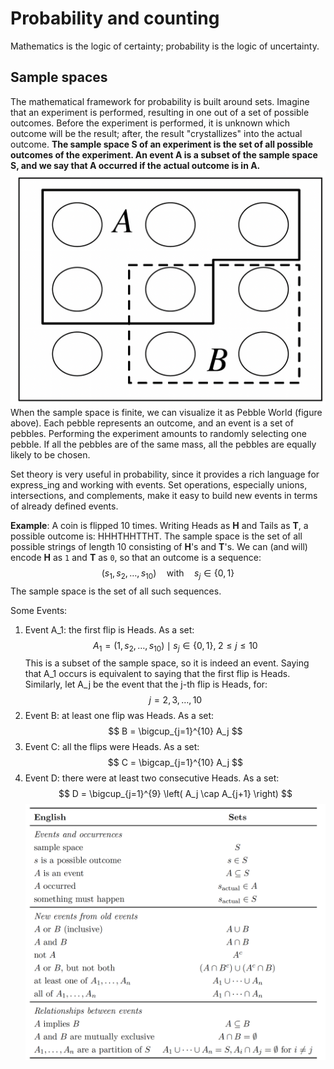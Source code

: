 # Probability and counting
Mathematics is the logic of certainty; probability is the logic of uncertainty.

## Sample spaces
The mathematical framework for probability is built around sets. Imagine that an experiment is performed, resulting in one out of a set of possible outcomes. Before the experiment is performed, it is unknown which outcome will be the result; after, the result "crystallizes" into the actual outcome.
**The sample space S of an experiment is the set of all possible outcomes of the experiment. An event A is a subset of the sample space S, and we say that A occurred if the actual outcome is in A.**
![image](pebble_world.png)
When the sample space is finite, we can visualize it as Pebble World (figure above). Each pebble represents an outcome, and an event is a set of pebbles. Performing the experiment amounts to randomly selecting one pebble. If all the pebbles are of the same mass, all the pebbles are equally likely to be chosen.

Set theory is very useful in probability, since it provides a rich language for express_ing and working with events. Set operations, especially unions, intersections, and complements, make it easy to build new events in terms of already defined events.

**Example**: 
A coin is flipped 10 times. Writing Heads as **H** and Tails as **T**, a possible outcome is: HHHTHHTTHT.
The sample space is the set of all possible strings of length 10 consisting of **H**'s and **T**'s.
We can (and will) encode **H** as `1` and **T** as `0`, so that an outcome is a sequence:
$$
(s_1, s_2, \dots, s_{10}) \quad \text{with} \quad s_j \in \{0, 1\}
$$
The sample space is the set of all such sequences.

Some Events:

1. Event A_1: the first flip is Heads. As a set:
$$
A_1 =  (1, s_2, \dots, s_{10}) \; \mid \; s_j \in \{0,1\}, \; 2 \leq j \leq 10 
$$
This is a subset of the sample space, so it is indeed an event. Saying that A_1 occurs is equivalent to saying that the first flip is Heads. Similarly, let A_j be the event that the j-th flip is Heads, for:
$$
j = 2, 3, \dots, 10
$$
2. Event B: at least one flip was Heads. As a set:
$$
B = \bigcup_{j=1}^{10} A_j
$$
3. Event C: all the flips were Heads. As a set:
$$
C = \bigcap_{j=1}^{10} A_j
$$
4. Event D: there were at least two consecutive Heads. As a set:
$$
D = \bigcup_{j=1}^{9} \left( A_j \cap A_{j+1} \right)
$$
![image](english_to_sets.png)
